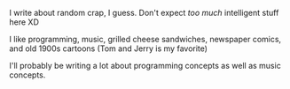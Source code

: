 I write about random crap, I guess. Don't expect *too much* intelligent stuff here XD

I like programming, music, grilled cheese sandwiches, newspaper comics, and old 1900s cartoons (Tom and Jerry is my favorite)

I'll probably be writing a lot about programming concepts as well as music concepts.
